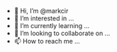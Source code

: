 - 👋 Hi, I’m @markcir
- 👀 I’m interested in ...
- 🌱 I’m currently learning ...
- 💞️ I’m looking to collaborate on ...
- 📫 How to reach me ...

<!---
markcir/markcir is a ✨ special ✨ repository because its `README.md` (this file) appears on your GitHub profile.
You can click the Preview link to take a look at your changes.
--->
